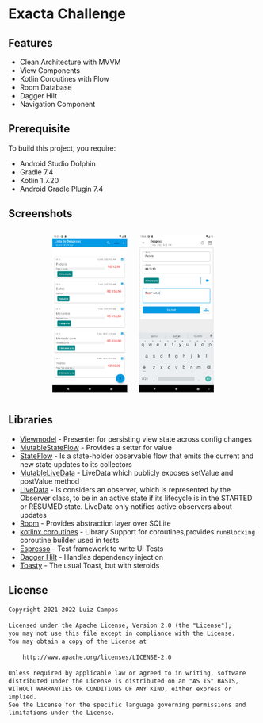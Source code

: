 # Exacta Challenge

## Features

* Clean Architecture with MVVM
* View Components
* Kotlin Coroutines with Flow
* Room Database
* Dagger Hilt
* Navigation Component

## Prerequisite

To build this project, you require:

* Android Studio Dolphin
* Gradle 7.4
* Kotlin 1.7.20
* Android Gradle Plugin 7.4

## Screenshots

<h4 align="center">
<img src="images/expenses-list.png" width="30%" vspace="10" hspace="10">
<img src="images/adding-expenses.png" width="30%" vspace="10" hspace="10"><br>

## Libraries

* [Viewmodel](https://developer.android.com/topic/libraries/architecture/viewmodel) - Presenter for persisting view state across config changes
* [MutableStateFlow](https://kotlinlang.org/api/kotlinx.coroutines/kotlinx-coroutines-core/kotlinx.coroutines.flow/-mutable-state-flow) - Provides a setter for value
* [StateFlow](https://developer.android.com/kotlin/flow/stateflow-and-sharedflow) - Is a state-holder observable flow that emits the current and new state updates to its collectors
* [MutableLiveData](https://developer.android.com/reference/kotlin/androidx/lifecycle/MutableLiveData) - LiveData which publicly exposes setValue and postValue method
* [LiveData](https://developer.android.com/topic/libraries/architecture/livedata) - Is considers an observer, which is represented by the Observer class, to be in an active state if its lifecycle is in the STARTED or RESUMED state. LiveData only notifies active observers about updates
* [Room](https://developer.android.com/training/data-storage/room) - Provides abstraction layer over SQLite
* [kotlinx.coroutines](https://github.com/Kotlin/kotlinx.coroutines) - Library Support for coroutines,provides `runBlocking` coroutine builder used in tests
* [Espresso](https://developer.android.com/training/testing/espresso) - Test framework to write UI Tests
* [Dagger Hilt](https://dagger.dev/hilt) - Handles dependency injection
* [Toasty](https://github.com/GrenderG/Toasty) - The usual Toast, but with steroids
  
## License

```license
Copyright 2021-2022 Luiz Campos

Licensed under the Apache License, Version 2.0 (the "License");
you may not use this file except in compliance with the License.
You may obtain a copy of the License at

    http://www.apache.org/licenses/LICENSE-2.0

Unless required by applicable law or agreed to in writing, software
distributed under the License is distributed on an "AS IS" BASIS,
WITHOUT WARRANTIES OR CONDITIONS OF ANY KIND, either express or implied.
See the License for the specific language governing permissions and
limitations under the License.
```
